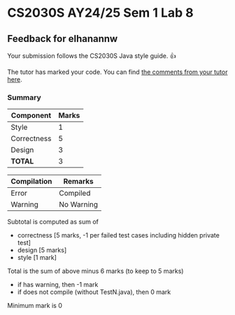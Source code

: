 # CS2030S AY24/25 Sem 1 Lab 8
## Feedback for elhanannw
Your submission follows the CS2030S Java style guide. :+1:

The tutor has marked your code. You can find [the comments from your tutor here](https://www.github.com/nus-cs2030s-2425-s1/ex8-elhanannw/commit/08e3a4e56ba02070bd606ee774b62d9b1468bb17).
### Summary

| Component | Marks |
|-----------|-------|
| Style | 1 |
| Correctness | 5 |
| Design | 3 |
| **TOTAL** | 3 |

| Compilation | Remarks |
|--------|---------|
| Error | Compiled |
| Warning | No Warning |

Subtotal is computed as sum of
- correctness [5 marks, -1 per failed test cases including hidden private test]
- design [5 marks]
- style [1 mark]

Total is the sum of above minus 6 marks (to keep to 5 marks)
- if has warning, then -1 mark
- if does not compile (without TestN.java), then 0 mark

Minimum mark is 0

